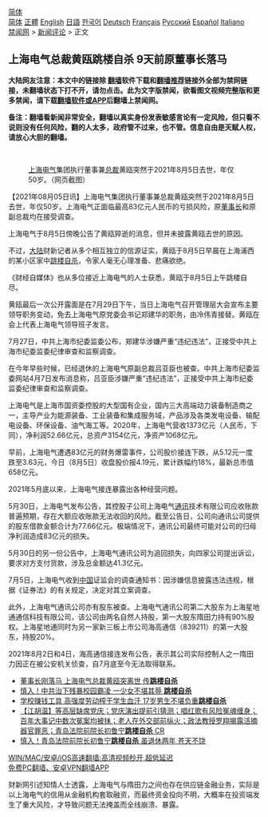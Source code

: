  <!-- 面包屑导航 --> <div class="breadcrumb"><!-- GTranslate: https://gtranslate.io/ -->  <div class="switcher notranslate">  <div class="selected">  <a href="#" onclick="return false;"> 简体</a>  </div>  <div class="option">  <a href="https://www.bannedbook.org" onclick="doGTranslate('zh-CN|zh-CN');jQuery('div.switcher div.selected a').html(jQuery(this).html());return false;" title="简体中文" class="nturl selected"> 简体</a>  <a href="https://www.bannedbook.org/zh-tw/" onclick="doGTranslate('zh-CN|zh-TW');jQuery('div.switcher div.selected a').html(jQuery(this).html());return false;" title="繁體中文" class="nturl"> 正體</a>  <a href="https://www.bannedbook.org/en/" onclick="doGTranslate('zh-CN|en');jQuery('div.switcher div.selected a').html(jQuery(this).html());return false;" title="English" class="nturl"> English</a>  <a href="https://www.bannedbook.org/ja/" onclick="doGTranslate('zh-CN|ja');jQuery('div.switcher div.selected a').html(jQuery(this).html());return false;" title="日本語" class="nturl"> 日語</a>  <a href="https://www.bannedbook.org/ko/" onclick="doGTranslate('zh-CN|ko');jQuery('div.switcher div.selected a').html(jQuery(this).html());return false;" title="한국어" class="nturl"> 한국어</a>  <a href="https://www.bannedbook.org/de/" onclick="doGTranslate('zh-CN|de');jQuery('div.switcher div.selected a').html(jQuery(this).html());return false;" title="Deutsch" class="nturl"> Deutsch</a>  <a href="https://www.bannedbook.org/fr/" onclick="doGTranslate('zh-CN|fr');jQuery('div.switcher div.selected a').html(jQuery(this).html());return false;" title="Français" class="nturl"> Français</a>  <a href="https://www.bannedbook.org/ru/" onclick="doGTranslate('zh-CN|ru');jQuery('div.switcher div.selected a').html(jQuery(this).html());return false;" title="Русский" class="nturl"> Русский</a>  <a href="https://www.bannedbook.org/es/" onclick="doGTranslate('zh-CN|es');jQuery('div.switcher div.selected a').html(jQuery(this).html());return false;" title="Español" class="nturl"> Español</a>  <a href="https://www.bannedbook.org/it/" onclick="doGTranslate('zh-CN|it');jQuery('div.switcher div.selected a').html(jQuery(this).html());return false;" title="Italiano" class="nturl"> Italiano</a>  </div>  </div>      <div class='breadcrumb-sub'><!-- Breadcrumb NavXT 6.3.0 --> <a href="https://www.bannedbook.org/" class="home">禁闻网</a> &gt; <a href="https://www.bannedbook.org/bnews/comments/" class="category">新闻评论</a> &gt; 正文</div></div><h2>上海电气总裁黄瓯跳楼自杀 9天前原董事长落马</h2> <p class="notice"><b>大陆网友注意：本文中的链接除 <a href="https://github.com/bannedbook/fanqiang" >翻墙</a>软件下载和<a href="https://github.com/killgcd/justmysocks/blob/master/README.md">翻墙推荐</a>链接外全部为禁网链接，未翻墙状态下打不开，请勿点击。此为文字版禁闻，欲看图文视频完整版和更多禁闻，请下载<a href="https://github.com/bannedbook/fanqiang">翻墙软件或APP</a>后翻墙上禁闻网。</p><p>备注：翻墙看新闻非常安全，翻墙以真实身份发表敏感言论有一定风险，但只看不说则没有任何风险，翻的人太多，政府管不过来，也不管。信息自由是天赋人权，请放心大胆的翻墙。</b></p>  <div class="entry"> <br /> <figure><a href="https://i0.wp.com/upload-images-bucket-v64rleca837do.s3.eu-west-1.amazonaws.com/wp-content/uploads/2021/08/05211303/011.jpg-800x450-1.jpg?fit=800%2C450&#038;ssl=1" data-caption="上海电气集团执行董事兼总裁黄瓯突然于2021年8月5日去世，年仅50岁。（网页截图）"></a><figcaption class="wp-caption-text"><a href="https://www.bannedbook.org/bnews/tag/%e4%b8%8a%e6%b5%b7/" class="st_tag internal_tag" rel="tag" title="标签 上海 下的日志">上海</a><a href="https://www.bannedbook.org/bnews/tag/%E7%94%B5%E6%B0%94/" class="st_tag internal_tag" rel="tag" title="标签 电气 下的日志">电气</a>集团执行董事兼<a href="https://www.bannedbook.org/bnews/tag/%E6%80%BB%E8%A3%81/" class="st_tag internal_tag" rel="tag" title="标签 总裁 下的日志">总裁</a>黄瓯突然于2021年8月5日去世，年仅50岁。（网页截图）</figcaption></figure> <p>【2021年08月05日讯】上海电气集团执行董事兼总裁黄瓯突然于2021年8月5日去世，年仅50岁。上海电气正面临最高83亿元人民币的亏损风险，原<a href="https://www.bannedbook.org/bnews/tag/%e8%91%a3%e4%ba%8b%e9%95%bf/" class="st_tag internal_tag" rel="tag" title="标签 董事长 下的日志">董事长</a>和原副总裁均在接受调查。</p> <p>上海电气于8月5日傍晚公告了黄瓯猝逝的消息，但并未披露黄瓯去世的原因。</p> <p>不过，<span class='wp_keywordlink_affiliate'><a href="https://www.bannedbook.org/" title="大陆" target="_blank">大陆</a></span>财新记者从多个相互独立的信源证实，黄瓯于8月5日早晨在上海浦西的某小区家中<a href="https://www.bannedbook.org/bnews/tag/%e8%b7%b3%e6%a5%bc/" class="st_tag internal_tag" rel="tag" title="标签 跳楼 下的日志">跳楼</a><a href="https://www.bannedbook.org/bnews/tag/%e8%87%aa%e6%9d%80/" class="st_tag internal_tag" rel="tag" title="标签 自杀 下的日志">自杀</a>，令家人毫无心理准备、悲痛欲绝。</p> <p>《财经自媒体》也从多位接近上海电气的人士获悉，黄瓯于8月5日上午跳楼自尽。</p>  <p>黄瓯最后一次公开露面是在7月29日下午，当日上海电气召开管理层大会宣布主要领导职务变动，免去上海电气原党委会书记郑建华的职务，由冷伟青接替。黄瓯在会上代表上海电气领导班子发言。</p> <p>7月27日，中共上海市纪委监委公布，郑建华涉嫌严重“违纪违法”，正接受中共上海市纪委监委纪律审查和监察调查。</p> <p>在今年早些时候，已经退休的上海电气原副总裁吕亚臣也被查。中共上海市纪委监委网站4月7日发布消息称，吕亚臣涉嫌严重“违纪违法”，正接受中共上海市纪委监委纪律审查和监察调查。</p> <p>上海电气是上海市国资委控股的大型国有企业，国内三大高端动力装备制造商之一，主导产业为能源装备、工业装备和集成服务域，产品涉及各类发电设备、输配电设备、环保设备、油气海工等。2020年，上海电气营收1373亿元（人民币，下同），净利润52.66亿元，总资产3154亿元，净资产1068亿元。</p>  <p>早前，上海电气遭遇83亿元的财务爆雷事件，公司股价接连下跌，从5.12元一度跌至3.63元，今日（8月5日）收盘股价报4.19元，累计跌幅约18%，最新总市值658亿元。</p> <p>2021年5月底以来，上海电气接连暴露出各种经营问题。</p> <p>5月30日，上海电气发布公告，其控股子公司上海电气<a href="https://www.bannedbook.org/bnews/tag/%E9%80%9A%E8%AE%AF/" class="st_tag internal_tag" rel="tag" title="标签 通讯 下的日志">通讯</a>技术有限公司应收账款普遍预期，存在大额应收账款无法收回的风险。截至公告日，公司向通讯公司提供的股东借款金额合计为77.66亿元。极端情况下，通讯公司最终可能对公司的归母净利润造成83亿元的损失。</p> <p>5月30日的另一份公告中，上海电气通讯公司为追回损失，向四家公司提出诉讼，要求对方支付货款，涉及总金额达41.3亿元。</p>  <p>7月5日，上海电气收到<span class='wp_keywordlink_affiliate'><a href="https://www.bannedbook.org/" title="中国" target="_blank">中国</a></span>证监会的调查通知书：因涉嫌信息披露违法违规，根据《证券法》的有关规定，决定对其立案调查。</p> <p>此外，上海电气通讯公司亦有股东被查。上海电气通讯公司第二大股东为上海星地通通信科技有限公司，该公司由两名自然人持股，第一大股东隋田力持有90%股权。上海星地通同时为另一家新三板上市公司海高通信（839211）的第一大股东，持股20%。</p> <p>2021年8月2日和4日，海高通信接连发布公告，表示其公司实际控制人之一隋田力因正在被公安机关侦查，自7月底至今无法取得联系。</p> <ul class='op-related-articles' title='相关阅读'> <li><a href='https://www.bannedbook.org/bnews/comments/20210806/1601075.html' target='_blank'>董事长刚落马 上海电气总裁黄瓯突离世 传<b>跳楼自杀</b></a></li> <li><a href='https://www.bannedbook.org/bnews/cnnews/20210714/1586627.html' target='_blank'>慎入！中共治下残暴校园霸凌 一少女不堪其辱 <b>跳楼自杀</b></a></li> <li><a href='https://www.bannedbook.org/bnews/cnnews/20210709/1583563.html' target='_blank'>学校赚钱工具 高强度劳动榨干学生血汗 17岁男生不堪负重<b>跳楼自杀</b></a></li> <li><a href='https://www.bannedbook.org/bnews/bannedvideo/20210630/1577208.html' target='_blank'>【江胡温】等高层缺席党庆；党庆演出提前引猜测；唱红歌有风险冤魂缠身； 百年大事记中数次冤案均被抹；老人在外交部前纵火；政法教授罗翔揭露活摘器官罪恶；青岛法院前院长初鲁宁<b>跳楼自杀</b>  CR</a></li> <li><a href='https://www.bannedbook.org/bnews/cbnews/20210628/1576293.html' target='_blank'>慎入！青岛法院前院长初鲁宁<b>跳楼自杀</b> 虽退休两年 苍天不饶</a></li> </ul> <p class="texttj"> <a href="https://github.com/bannedbook/fanqiang/wiki/V2ray%E6%9C%BA%E5%9C%BA" target="_blank">WIN/MAC/安卓/iOS高速翻墙:高清视频秒开,超低延迟</a><br/> <a href="https://github.com/bannedbook/fanqiang/wiki/%E7%A6%81%E9%97%BB%E7%BD%91%E5%AE%89%E5%8D%93%E7%BF%BB%E5%A2%99%E6%96%B0%E9%97%BBAPP" target="_blank">免费PC翻墙、安卓VPN翻墙APP</a></p> <p>财新网引述知情人士透露，上海电气与隋田力之间也存在供应链金融业务，实际是以上海电气的信用从金融机构套取融资，而最终资金投向不明，大概率在投资端发生了重大风险，才导致问题无法掩盖而全线崩溃、暴露。</p><a name='sharetosocial'></a>  <div style="margin-bottom:5px;padding-bottom:5px;clear:both"> <div id="archive-pix-1" class="banner-ads"> <!-- AuctionX Display platform tag START --> <div id="26318x728x90x621x_ADSLOT2" clicktrack="%%CLICK_URL_ESC%%"></div> <!-- AuctionX Display platform tag END --> </div> <div id="archive-pix-2" class="banner-ads"> <!-- AuctionX Display platform tag START --> <div id="26315x300x250x621x_ADSLOT2" clicktrack="%%CLICK_URL_ESC%%"></div> <!-- AuctionX Display platform tag END --> </div> </div>  <div id="archive-pix-1" class="banner-ads"> <!-- AuctionX Display platform tag START --> <div id="26318x728x90x621x_ADSLOT3" clicktrack="%%CLICK_URL_ESC%%"></div> <!-- AuctionX Display platform tag END --> </div> </div><!--END ENTRY--> 